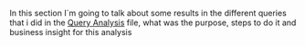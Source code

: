 In this section I´m going to talk about some results in the different queries that i did in the [Query Analysis](sql/Analysis.sql) file, what was the purpose, steps to do it and business insight for this analysis
